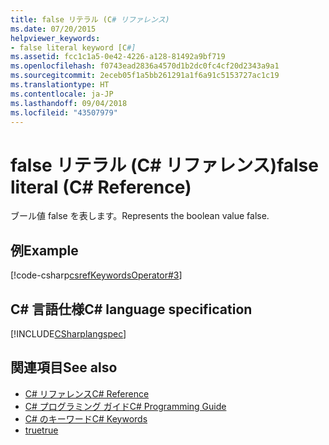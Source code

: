 ```yaml
---
title: false リテラル (C# リファレンス)
ms.date: 07/20/2015
helpviewer_keywords:
- false literal keyword [C#]
ms.assetid: fcc1c1a5-0e42-4226-a128-81492a9bf719
ms.openlocfilehash: f0743ead2836a4570d1b2dc0fc4cf20d2343a9a1
ms.sourcegitcommit: 2eceb05f1a5bb261291a1f6a91c5153727ac1c19
ms.translationtype: HT
ms.contentlocale: ja-JP
ms.lasthandoff: 09/04/2018
ms.locfileid: "43507979"
---
```

# <a name="false-literal-c-reference"></a><span data-ttu-id="92099-102">false リテラル (C# リファレンス)</span><span class="sxs-lookup"><span data-stu-id="92099-102">false literal (C# Reference)</span></span>

<span data-ttu-id="92099-103">ブール値 false を表します。</span><span class="sxs-lookup"><span data-stu-id="92099-103">Represents the boolean value false.</span></span>

## <a name="example"></a><span data-ttu-id="92099-104">例</span><span class="sxs-lookup"><span data-stu-id="92099-104">Example</span></span>

[!code-csharp[csrefKeywordsOperator#3](~/samples/snippets/csharp/VS_Snippets_VBCSharp/csrefKeywordsOperator/CS/csrefKeywordsOperators.cs#3)]

## <a name="c-language-specification"></a><span data-ttu-id="92099-105">C# 言語仕様</span><span class="sxs-lookup"><span data-stu-id="92099-105">C# language specification</span></span>

[!INCLUDE[CSharplangspec](~/includes/csharplangspec-md.md)]

## <a name="see-also"></a><span data-ttu-id="92099-106">関連項目</span><span class="sxs-lookup"><span data-stu-id="92099-106">See also</span></span>

- [<span data-ttu-id="92099-107">C# リファレンス</span><span class="sxs-lookup"><span data-stu-id="92099-107">C# Reference</span></span>](../index.md)  
- [<span data-ttu-id="92099-108">C# プログラミング ガイド</span><span class="sxs-lookup"><span data-stu-id="92099-108">C# Programming Guide</span></span>](../../programming-guide/index.md)  
- [<span data-ttu-id="92099-109">C# のキーワード</span><span class="sxs-lookup"><span data-stu-id="92099-109">C# Keywords</span></span>](index.md)  
- [<span data-ttu-id="92099-110">true</span><span class="sxs-lookup"><span data-stu-id="92099-110">true</span></span>](true.md)  